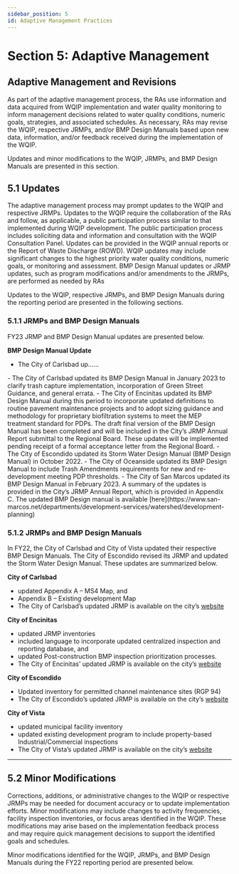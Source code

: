 ```yaml
---
sidebar_position: 5
id: Adaptive Management Practices
---
```


# Section 5: Adaptive Management 
## Adaptive Management and Revisions
As part of the adaptive management process, the RAs use information and data acquired from WQIP implementation and water quality monitoring to inform management decisions related to water quality conditions, numeric goals, strategies, and associated schedules. As necessary, RAs may revise the WQIP, respective JRMPs, and/or BMP Design Manuals based upon new data, information, and/or feedback received during the implementation of the WQIP.

Updates and minor modifications to the WQIP, JRMPs, and BMP Design Manuals are presented in this section.
## 5.1 Updates
The adaptive management process may prompt updates to the WQIP and respective JRMPs. Updates to
the WQIP require the collaboration of the RAs and follow, as applicable, a public participation process
similar to that implemented during WQIP development. The public participation process includes
soliciting data and information and consultation with the WQIP Consultation Panel. Updates can be
provided in the WQIP annual reports or the Report of Waste Discharge (ROWD). WQIP updates may
include significant changes to the highest priority water quality conditions, numeric goals, or monitoring
and assessment. BMP Design Manual updates or JRMP updates, such as program modifications and/or
amendments to the JRMPs, are performed as needed by RAs

Updates to the WQIP, respective JRMPs, and BMP Design Manuals during the reporting period are
presented in the following sections.


### 5.1.1	JRMPs and BMP Design Manuals
FY23 JRMP and BMP Design Manual updates are presented below.

**BMP Design Manual Update**
<ul>
    <li>The City of Carlsbad up......</li>
</ul>
- The City of Carlsbad updated its BMP Design Manual in January 2023 to clarify trash capture implementation, incorporation of Green Street Guidance, and general errata.
- The City of Encinitas updated its BMP Design Manual during this period to incorporate updated definitions to routine pavement maintenance projects and to adopt sizing guidance and methodology for proprietary biofiltration systems to meet the MEP treatment standard for PDPs. The draft final version of the BMP Design Manual has been completed and will be included in the City’s JRMP Annual Report submittal to the Regional Board. These updates will be implemented pending receipt of a formal acceptance letter from the Regional Board. 
- The City of Escondido updated its Storm Water Design Manual (BMP Design Manual) in October 2022.
- The City of Oceanside updated its BMP Design Manual to include Trash Amendments requirements for new and re-development meeting PDP thresholds.
- The City of San Marcos updated its BMP Design Manual in February 2023. A summary of the updates is provided in the City’s JRMP Annual Report, which is provided in Appendix C. The updated BMP Design manual is available [here](https://www.san-marcos.net/departments/development-services/watershed/development-planning) 


### 5.1.2 JRMPs and BMP Design Manuals
In FY22, the City of Carlsbad and City of Vista updated their respective BMP Design Manuals. The City of Escondido revised its JRMP and updated the Storm Water Design Manual. These updates are summarized below.

**City of Carlsbad**

- updated Appendix A – MS4 Map, and
- Appendix B – Existing development Map
- The City of Carlsbad’s updated JRMP is available on the city’s [website](https://www.carlsbadca.gov/departments/community-development/land-development-engineering
)


**City of Encinitas**

- updated JRMP inventories
- included language to incorporate updated centralized inspection and reporting database, and
- updated Post-construction BMP inspection prioritization processes.
- The City of Encinitas’ updated JRMP is available on the city’s [website](https://www.encinitasca.gov/government/departments/public-works/stormwater-management
)


**City of Escondido**

- Updated inventory for permitted channel maintenance sites (RGP 94)
- The City of Escondido’s updated JRMP is available on the city’s [website](https://escondido.org/environmental-programs 
)

**City of Vista**
- updated municipal facility inventory
- updated existing development program to include property-based Industrial/Commercial inspections
- The City of Vista’s updated JRMP is available on the city’s [website](https://www.cityofvista.com/departments/engineering/water-quality-protection/watersheds
)

---

## 5.2 Minor Modifications
Corrections, additions, or administrative changes to the WQIP or respective JRMPs may be needed for document accuracy or to update implementation efforts. Minor modifications may include changes to activity frequencies, facility inspection inventories, or focus areas identified in the WQIP. These modifications may arise based on the implementation feedback process and may require quick management decisions to support the identified goals and schedules.

Minor modifications identified for the WQIP, JRMPs, and BMP Design Manuals during the FY22 reporting period are presented below.

<!-- ### 5.2.1 WQIP
Minor modifications to the 2021 WQIP post-September 2021 are as follows:
- a
- 
- 
- 
- 
- 
- 
- 

**Upper San Marcos HA Dry Weather Goals Modifications**

The RAs received a comment letter from RWQCB in May 2021 that included comments regarding the Upper San Marcos HA goals. As part of the FY21 WQIP Annual Report (Appendix B), the RAs submitted response to comments which included analysis of data and the methodology that contributed to a re-evaluation of goals and compliance methods. During the 2021-2022 monitoring year, the County of San Diego and City of San Marcos re-evaluated the dry weather goals and pathways to factor in data and information acquired since the development of the WQIP goals. Using this information, the RAs met with RWQCB staff to coordinate and establish revised dry weather goals and compliance pathways. The WQIP dry weather goals have been updated to reflect the results of the re-evaluation and are provided below (Table 21).

**Table 21: Dry Weather Interim and Final Goals for County of San Diego and City of San Marcos in the Upper San Marcos HA**

### 5.2.2 JRMPs and BMP Design Manuals
**City of Carlsbad**

The City of Carlsbad made minor updates to the city’s JRMP document, including updating the MS4 and Existing Development Maps, Appendices A and B of the JRMP. The city’s JRMP is posted on the city’s website and linked through the Regional Clearinghouse.

**County of San Diego**

The County of San Diego BMP Design Manual (BMP DM) provides guidance for land development and public improvement projects to comply with the 2013 Municipal Separate Storm Sewer System (MS4) Permit (Order No. R9-2013-0001 as amended by R9-2015-0001 and R9-2015-0100). The County BMP DM remains in compliance with Provisions E.3.a-d, as it has since its February 2016 adoption. Staff had previously coordinated an update to the Model BMP DM with the regional Land Development Workgroup in FY 2018. During FY 2021-2022, the County of San Diego BMP Design Manual was updated to provide clarification on process and requirements. Minor updates were made to Appendix A of the BMP Design Manual. Priority Development Project (PDP) Attachment 10: BMP Installation Verification form and PDP Attachment 11: BMP Maintenance Agreement Plans.

The current BMP DM is available online on the County of San Diego’s website: https://www.sandiegocounty.gov/content/sdc/dpw/watersheds/DevelopmentandConstruction/BMP_Design_Manual.html -->

